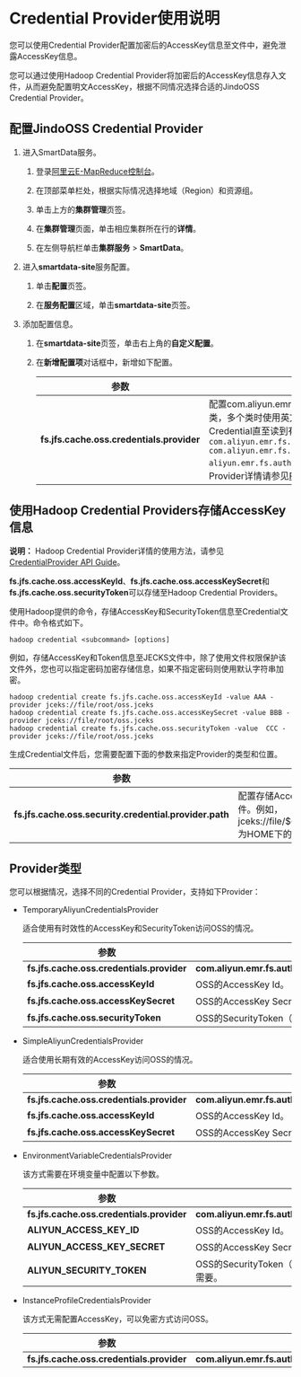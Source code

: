 # Credential Provider使用说明

您可以使用Credential Provider配置加密后的AccessKey信息至文件中，避免泄露AccessKey信息。

您可以通过使用Hadoop Credential Provider将加密后的AccessKey信息存入文件，从而避免配置明文AccessKey，根据不同情况选择合适的JindoOSS Credential Provider。

## 配置JindoOSS Credential Provider

1.  进入SmartData服务。

    1.  登录[阿里云E-MapReduce控制台](https://emr.console.aliyun.com/)。

    2.  在顶部菜单栏处，根据实际情况选择地域（Region）和资源组。

    3.  单击上方的**集群管理**页签。

    4.  在**集群管理**页面，单击相应集群所在行的**详情**。

    5.  在左侧导航栏单击**集群服务** \> **SmartData**。

2.  进入**smartdata-site**服务配置。

    1.  单击**配置**页签。

    2.  在**服务配置**区域，单击**smartdata-site**页签。

3.  添加配置信息。

    1.  在**smartdata-site**页签，单击右上角的**自定义配置**。

    2.  在**新增配置项**对话框中，新增如下配置。

        |参数|描述|
        |--|--|
        |**fs.jfs.cache.oss.credentials.provider**|配置com.aliyun.emr.fs.auth.AliyunCredentialsProvider的实现类，多个类时使用英文逗号（, ）隔开，按照先后顺序读取Credential直至读到有效的Credential。例如，`com.aliyun.emr.fs.auth.TemporaryAliyunCredentialsProvider , com.aliyun.emr.fs.auth.SimpleAliyunCredentialsProvider,com, aliyun.emr.fs.auth.EnvironmentVariableCredentialsProvider`。Provider详情请参见[Provider类型](#section_22g_f7n_0cb)。 |


## 使用Hadoop Credential Providers存储AccessKey信息

**说明：** Hadoop Credential Provider详情的使用方法，请参见[CredentialProvider API Guide](https://hadoop.apache.org/docs/current/hadoop-project-dist/hadoop-common/CredentialProviderAPI.html)。

**fs.jfs.cache.oss.accessKeyId**、**fs.jfs.cache.oss.accessKeySecret**和**fs.jfs.cache.oss.securityToken**可以存储至Hadoop Credential Providers。

使用Hadoop提供的命令，存储AccessKey和SecurityToken信息至Credential文件中。命令格式如下。

```
hadoop credential <subcommand> [options]
```

例如，存储AccessKey和Token信息至JECKS文件中，除了使用文件权限保护该文件外，您也可以指定密码加密存储信息，如果不指定密码则使用默认字符串加密。

```
hadoop credential create fs.jfs.cache.oss.accessKeyId -value AAA -provider jceks://file/root/oss.jceks
hadoop credential create fs.jfs.cache.oss.accessKeySecret -value BBB -provider jceks://file/root/oss.jceks
hadoop credential create fs.jfs.cache.oss.securityToken -value  CCC -provider jceks://file/root/oss.jceks
```

生成Credential文件后，您需要配置下面的参数来指定Provider的类型和位置。

|参数|描述|
|--|--|
|**fs.jfs.cache.oss.security.credential.provider.path**|配置存储AccessKey的Credential文件。例如，jceks://file/$\{user.home\}/oss.jceks为HOME下的oss.jceks文件。 |

## Provider类型

您可以根据情况，选择不同的Credential Provider，支持如下Provider：

-   TemporaryAliyunCredentialsProvider

    适合使用有时效性的AccessKey和SecurityToken访问OSS的情况。

    |参数|参数说明|
    |--|----|
    |**fs.jfs.cache.oss.credentials.provider**|**com.aliyun.emr.fs.auth.TemporaryAliyunCredentialsProvider**|
    |**fs.jfs.cache.oss.accessKeyId**|OSS的AccessKey Id。|
    |**fs.jfs.cache.oss.accessKeySecret**|OSS的AccessKey Secret。|
    |**fs.jfs.cache.oss.securityToken**|OSS的SecurityToken（临时安全令牌）。|

-   SimpleAliyunCredentialsProvider

    适合使用长期有效的AccessKey访问OSS的情况。

    |参数|参数说明|
    |--|----|
    |**fs.jfs.cache.oss.credentials.provider**|**com.aliyun.emr.fs.auth.SimpleAliyunCredentialsProvider**|
    |**fs.jfs.cache.oss.accessKeyId**|OSS的AccessKey Id。|
    |**fs.jfs.cache.oss.accessKeySecret**|OSS的AccessKey Secret。|

-   EnvironmentVariableCredentialsProvider

    该方式需要在环境变量中配置以下参数。

    |参数|参数说明|
    |--|----|
    |**fs.jfs.cache.oss.credentials.provider**|**com.aliyun.emr.fs.auth.EnvironmentVariableCredentialsProvider**|
    |**ALIYUN\_ACCESS\_KEY\_ID**|OSS的AccessKey Id。|
    |**ALIYUN\_ACCESS\_KEY\_SECRET**|OSS的AccessKey Secret。|
    |**ALIYUN\_SECURITY\_TOKEN**|OSS的SecurityToken（临时安全令牌）。**说明：** 仅配置有时效Token时需要。 |

-   InstanceProfileCredentialsProvider

    该方式无需配置AccessKey，可以免密方式访问OSS。

    |参数|参数说明|
    |--|----|
    |**fs.jfs.cache.oss.credentials.provider**|**com.aliyun.emr.fs.auth.InstanceProfileCredentialsProvider**|


